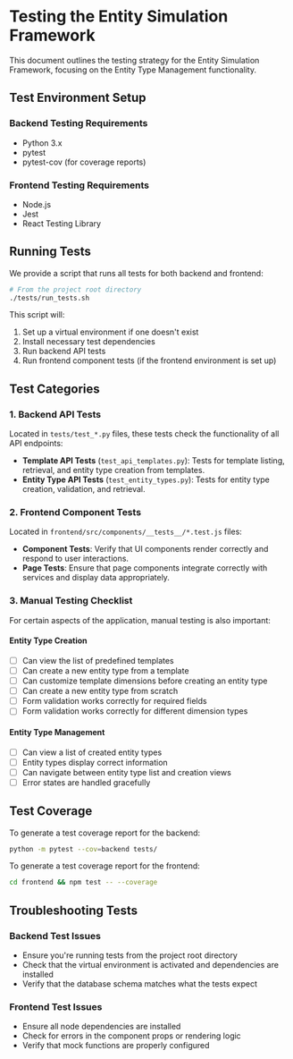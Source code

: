 # Testing the Entity Simulation Framework

This document outlines the testing strategy for the Entity Simulation Framework, focusing on the Entity Type Management functionality.

## Test Environment Setup

### Backend Testing Requirements
- Python 3.x
- pytest
- pytest-cov (for coverage reports)

### Frontend Testing Requirements
- Node.js
- Jest
- React Testing Library

## Running Tests

We provide a script that runs all tests for both backend and frontend:

```bash
# From the project root directory
./tests/run_tests.sh
```

This script will:
1. Set up a virtual environment if one doesn't exist
2. Install necessary test dependencies
3. Run backend API tests
4. Run frontend component tests (if the frontend environment is set up)

## Test Categories

### 1. Backend API Tests

Located in `tests/test_*.py` files, these tests check the functionality of all API endpoints:

- **Template API Tests** (`test_api_templates.py`): Tests for template listing, retrieval, and entity type creation from templates.
- **Entity Type API Tests** (`test_entity_types.py`): Tests for entity type creation, validation, and retrieval.

### 2. Frontend Component Tests

Located in `frontend/src/components/__tests__/*.test.js` files:

- **Component Tests**: Verify that UI components render correctly and respond to user interactions.
- **Page Tests**: Ensure that page components integrate correctly with services and display data appropriately.

### 3. Manual Testing Checklist

For certain aspects of the application, manual testing is also important:

#### Entity Type Creation
- [ ] Can view the list of predefined templates
- [ ] Can create a new entity type from a template
- [ ] Can customize template dimensions before creating an entity type
- [ ] Can create a new entity type from scratch
- [ ] Form validation works correctly for required fields
- [ ] Form validation works correctly for different dimension types

#### Entity Type Management
- [ ] Can view a list of created entity types
- [ ] Entity types display correct information
- [ ] Can navigate between entity type list and creation views
- [ ] Error states are handled gracefully

## Test Coverage

To generate a test coverage report for the backend:

```bash
python -m pytest --cov=backend tests/
```

To generate a test coverage report for the frontend:

```bash
cd frontend && npm test -- --coverage
```

## Troubleshooting Tests

### Backend Test Issues
- Ensure you're running tests from the project root directory
- Check that the virtual environment is activated and dependencies are installed
- Verify that the database schema matches what the tests expect

### Frontend Test Issues
- Ensure all node dependencies are installed
- Check for errors in the component props or rendering logic
- Verify that mock functions are properly configured 
